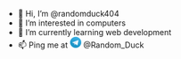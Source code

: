 - 👋 Hi, I’m @randomduck404
- 👀 I’m interested in computers
- 🌱 I’m currently learning web development
- 📫 Ping me at ![tg-logo](https://raw.githubusercontent.com/randomduck404/randomduck404/main/assets/tg_logo.png) @Random_Duck
<!---
randomduck404/randomduck404 is a ✨ special ✨ repository because its `README.md` (this file) appears on your GitHub profile.
You can click the Preview link to take a look at your changes.
--->
